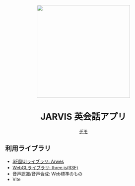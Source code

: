 <div align="center">

<img src="https://github.com/foasho/english-lesson/assets/57359515/b729e014-d03a-4ee6-9095-ed00b576ece9" width="300" />

# JARVIS 英会話アプリ

[デモ](https://english-lesson.vercel.app)

</div>

## 利用ライブラリ
- [SF風UIライブラリ: Arwes](https://arwes.dev/)
- [WebGLライブラリ: three.js(R3F)](https://docs.pmnd.rs/react-three-fiber/getting-started/introduction)
- 音声認識/音声合成: Web標準のもの
- Vite
